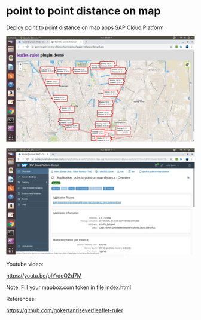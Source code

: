 # point to point distance on map
 Deploy point to point distance on map apps SAP Cloud Platform
 
 ![alt text](https://github.com/jenizar/point-to-point-distance-on-map/blob/master/Screenshot1.png)
 
 ![alt text](https://github.com/jenizar/point-to-point-distance-on-map/blob/master/Screenshot2.png)
 
 Youtube video:
 
 https://youtu.be/pIYrdcQ2d7M
 
Note:
Fill your mapbox.com token in file index.html 
 
 
 References:
 
 https://github.com/gokertanrisever/leaflet-ruler
